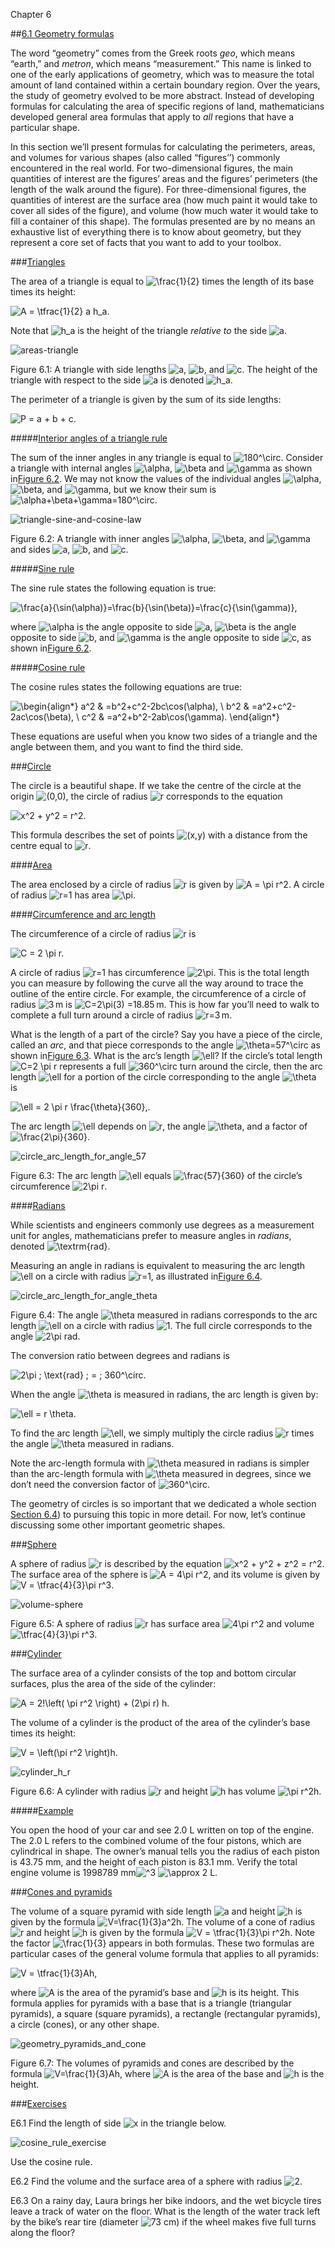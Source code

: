 Chapter 6    

##[6.1 Geometry formulas](part0006_split_001.md)

The word “geometry” comes from the Greek roots _geo_, which means “earth,” and _metron_, which means “measurement.” This name is linked to one of the early applications of geometry, which was to measure the total amount of land contained within a certain boundary region. Over the years, the study of geometry evolved to be more abstract. Instead of developing formulas for calculating the area of specific regions of land, mathematicians developed general area formulas that apply to _all_ regions that have a particular shape.

In this section we’ll present formulas for calculating the perimeters, areas, and volumes for various shapes (also called “figures’’) commonly encountered in the real world. For two-dimensional figures, the main quantities of interest are the figures’ areas and the figures’ perimeters (the length of the walk around the figure). For three-dimensional figures, the quantities of interest are the surface area (how much paint it would take to cover all sides of the figure), and volume (how much water it would take to fill a container of this shape). The formulas presented are by no means an exhaustive list of everything there is to know about geometry, but they represent a core set of facts that you want to add to your toolbox.

###[Triangles](part0006_split_001.md)

The area of a triangle is equal to ![\frac{1}{2}](00050.jpeg) times the length of its base times its height:

![A = \tfrac{1}{2} a h_a.](01120.jpeg)

Note that ![h_a](01121.jpeg) is the height of the triangle _relative to_ the side ![a](00014.jpeg).

![areas-triangle](01122.jpeg)

Figure 6.1: A triangle with side lengths ![a](00110.jpeg), ![b](01123.jpeg), and ![c](01124.jpeg). The height of the triangle with respect to the side ![a](00110.jpeg) is denoted ![h_a](01125.jpeg).

The perimeter of a triangle is given by the sum of its side lengths:

![P = a + b + c.](01126.jpeg)

#####[Interior angles of a triangle rule](part0006_split_001.md)

The sum of the inner angles in any triangle is equal to ![180^\circ](01127.jpeg). Consider a triangle with internal angles ![\alpha](01112.jpeg), ![\beta](01113.jpeg) and ![\gamma](00995.jpeg) as shown in[Figure 6.2](part0006_split_001.md). We may not know the values of the individual angles ![\alpha](01112.jpeg), ![\beta](01113.jpeg), and ![\gamma](00995.jpeg), but we know their sum is ![\alpha+\beta+\gamma=180^\circ](01128.jpeg).

![triangle-sine-and-cosine-law](01129.jpeg)

Figure 6.2: A triangle with inner angles ![\alpha](01130.jpeg), ![\beta](01131.jpeg), and ![\gamma](01132.jpeg) and sides ![a](00110.jpeg), ![b](01123.jpeg), and ![c](01124.jpeg).

#####[Sine rule](part0006_split_001.md)

The sine rule states the following equation is true:

![\frac{a}{\sin(\alpha)}=\frac{b}{\sin(\beta)}=\frac{c}{\sin(\gamma)},](01133.jpeg)

where ![\alpha](01112.jpeg) is the angle opposite to side ![a](00014.jpeg), ![\beta](01113.jpeg) is the angle opposite to side ![b](00074.jpeg), and ![\gamma](00995.jpeg) is the angle opposite to side ![c](00256.jpeg), as shown in[Figure 6.2](part0006_split_001.md).

#####[Cosine rule](part0006_split_001.md)

The cosine rules states the following equations are true:

![\begin{align*}     a^2 & =b^2+c^2-2bc\cos(\alpha), \\     b^2 & =a^2+c^2-2ac\cos(\beta), \\     c^2 & =a^2+b^2-2ab\cos(\gamma).    \end{align*}](01134.jpeg)

These equations are useful when you know two sides of a triangle and the angle between them, and you want to find the third side.

###[Circle](part0006_split_001.md)

The circle is a beautiful shape. If we take the centre of the circle at the origin ![(0,0)](00923.jpeg), the circle of radius ![r](01135.jpeg) corresponds to the equation

![x^2 + y^2 = r^2.](01136.jpeg)

This formula describes the set of points ![(x,y)](00630.jpeg) with a distance from the centre equal to ![r](01135.jpeg).

####[Area](part0006_split_001.md)

The area enclosed by a circle of radius ![r](01135.jpeg) is given by ![A = \pi r^2](01137.jpeg). A circle of radius ![r=1](01138.jpeg) has area ![\pi](00057.jpeg).

####[Circumference and arc length](part0006_split_001.md)

The circumference of a circle of radius ![r](01135.jpeg) is

![C = 2 \pi r.](01139.jpeg)

A circle of radius ![r=1](01138.jpeg) has circumference ![2\pi](00928.jpeg). This is the total length you can measure by following the curve all the way around to trace the outline of the entire circle. For example, the circumference of a circle of radius ![3](00106.jpeg) m is ![C=2\pi(3) =18.85](01140.jpeg) m. This is how far you’ll need to walk to complete a full turn around a circle of radius ![r=3](01141.jpeg) m.

What is the length of a part of the circle? Say you have a piece of the circle, called an _arc_, and that piece corresponds to the angle ![\theta=57^\circ](01142.jpeg) as shown in[Figure 6.3](part0006_split_001.md). What is the arc’s length ![\ell](01143.jpeg)? If the circle’s total length ![C=2 \pi r](01144.jpeg) represents a full ![360^\circ](01145.jpeg) turn around the circle, then the arc length ![\ell](01143.jpeg) for a portion of the circle corresponding to the angle ![\theta](00944.jpeg) is

![\ell = 2 \pi r \frac{\theta}{360}\,.](01146.jpeg)

The arc length ![\ell](01143.jpeg) depends on ![r](01135.jpeg), the angle ![\theta](00944.jpeg), and a factor of ![\frac{2\pi}{360}](01147.jpeg).

![circle_arc_length_for_angle_57](01148.jpeg)

Figure 6.3: The arc length ![\ell](01149.jpeg) equals ![\frac{57}{360}](01150.jpeg) of the circle’s circumference ![2\pi r](01151.jpeg).

####[Radians](part0006_split_001.md)

While scientists and engineers commonly use degrees as a measurement unit for angles, mathematicians prefer to measure angles in _radians_, denoted ![\textrm{rad}](01152.jpeg).

Measuring an angle in radians is equivalent to measuring the arc length ![\ell](01143.jpeg) on a circle with radius ![r=1](01138.jpeg), as illustrated in[Figure 6.4](part0006_split_001.md).

![circle_arc_length_for_angle_theta](01153.jpeg)

Figure 6.4: The angle ![\theta](01154.jpeg) measured in radians corresponds to the arc length ![\ell](01149.jpeg) on a circle with radius ![1](00086.jpeg). The full circle corresponds to the angle ![2\pi](00918.jpeg) rad.

The conversion ratio between degrees and radians is

![2\pi \; \text{rad} \; = \;   360^\circ.](01155.jpeg)

When the angle ![\theta](00944.jpeg) is measured in radians, the arc length is given by:

![\ell = r \theta.](01156.jpeg)

To find the arc length ![\ell](01143.jpeg), we simply multiply the circle radius ![r](01135.jpeg) times the angle ![\theta](00944.jpeg) measured in radians.

Note the arc-length formula with ![\theta](00944.jpeg) measured in radians is simpler than the arc-length formula with ![\theta](00944.jpeg) measured in degrees, since we don’t need the conversion factor of ![360^\circ](01145.jpeg).

The geometry of circles is so important that we dedicated a whole section [Section 6.4](part0006_split_004.md)) to pursuing this topic in more detail. For now, let’s continue discussing some other important geometric shapes.

###[Sphere](part0006_split_001.md)

A sphere of radius ![r](01135.jpeg) is described by the equation ![x^2 + y^2 + z^2 = r^2](01157.jpeg). The surface area of the sphere is ![A = 4\pi r^2](01158.jpeg), and its volume is given by ![V = \tfrac{4}{3}\pi r^3](01159.jpeg).

![volume-sphere](01160.jpeg)

Figure 6.5: A sphere of radius ![r](01161.jpeg) has surface area ![4\pi r^2](01162.jpeg) and volume ![\tfrac{4}{3}\pi r^3](01163.jpeg).

###[Cylinder](part0006_split_001.md)

The surface area of a cylinder consists of the top and bottom circular surfaces, plus the area of the side of the cylinder:

![A = 2\!\left( \pi r^2 \right) + (2\pi r) h.](01164.jpeg)

The volume of a cylinder is the product of the area of the cylinder’s base times its height:

![V = \left(\pi r^2 \right)h.](01165.jpeg)

![cylinder_h_r](01166.jpeg)

Figure 6.6: A cylinder with radius ![r](01161.jpeg) and height ![h](01167.jpeg) has volume ![\pi r^2h](01168.jpeg).

#####[Example](part0006_split_001.md)

You open the hood of your car and see 2.0 L written on top of the engine. The 2.0 L refers to the combined volume of the four pistons, which are cylindrical in shape. The owner’s manual tells you the radius of each piston is 43.75 mm, and the height of each piston is 83.1 mm. Verify the total engine volume is 1998789 mm![^3](01169.jpeg) ![\approx 2](01170.jpeg) L.

###[Cones and pyramids](part0006_split_001.md)

The volume of a square pyramid with side length ![a](00014.jpeg) and height ![h](01039.jpeg) is given by the formula ![V=\frac{1}{3}a^2h](01171.jpeg). The volume of a cone of radius ![r](01135.jpeg) and height ![h](01039.jpeg) is given by the formula ![V = \tfrac{1}{3}\pi r^2h](01172.jpeg). Note the factor ![\frac{1}{3}](00185.jpeg) appears in both formulas. These two formulas are particular cases of the general volume formula that applies to all pyramids:

![V = \tfrac{1}{3}Ah,](01173.jpeg)

where ![A](00667.jpeg) is the area of the pyramid’s base and ![h](01039.jpeg) is its height. This formula applies for pyramids with a base that is a triangle (triangular pyramids), a square (square pyramids), a rectangle (rectangular pyramids), a circle (cones), or any other shape.

![geometry_pyramids_and_cone](01174.jpeg)

Figure 6.7: The volumes of pyramids and cones are described by the formula ![V=\frac{1}{3}Ah](01175.jpeg), where ![A](00671.jpeg) is the area of the base and ![h](01167.jpeg) is the height.

###[Exercises](part0006_split_001.md)

E6.1 Find the length of side ![x](00015.jpeg) in the triangle below.

![cosine_rule_exercise](01176.jpeg)

Use the cosine rule.

E6.2 Find the volume and the surface area of a sphere with radius ![2](00103.jpeg).

E6.3 On a rainy day, Laura brings her bike indoors, and the wet bicycle tires leave a track of water on the floor. What is the length of the water track left by the bike’s rear tire (diameter ![73](01177.jpeg) cm) if the wheel makes five full turns along the floor?
